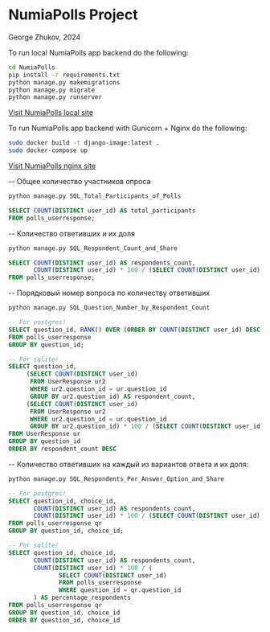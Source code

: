 # NumiaPolls Project
George Zhukov, 2024

To run local NumiaPolls app backend do the following:

```bash
cd NumiaPolls
pip install -r requirements.txt
python manage.py makemigrations
python manage.py migrate
python manage.py runserver
```
[Visit NumiaPolls local site]([URL](http://127.0.0.1:8000/))

To run  NumiaPolls app backend with Gunicorn + Nginx do the following:
```bash
sudo docker build -t django-image:latest .
sudo docker-compose up                    
```
[Visit NumiaPolls nginx site]([URL](http://0.0.0.0/))

-- Общее количество участников опроса
```bash
python manage.py SQL_Total_Participants_of_Polls
```
```sql
SELECT COUNT(DISTINCT user_id) AS total_participants
FROM polls_userresponse;
```

-- Количество ответивших и их доля
```bash
python manage.py SQL_Respondent_Count_and_Share
```
```sql
SELECT COUNT(DISTINCT user_id) AS respondents_count,
       COUNT(DISTINCT user_id) * 100 / (SELECT COUNT(DISTINCT user_id) FROM polls_userresponse) AS percentage_respondents
FROM polls_userresponse;
```

-- Порядковый номер вопроса по количеству ответивших
```bash
python manage.py SQL_Question_Number_by_Respondent_Count
```
```sql
-- For postgres!
SELECT question_id, RANK() OVER (ORDER BY COUNT(DISTINCT user_id) DESC) AS question_rank
FROM polls_userresponse
GROUP BY question_id;
```
```sql
-- For sqlite!
SELECT question_id,
     (SELECT COUNT(DISTINCT user_id)
      FROM UserResponse ur2
      WHERE ur2.question_id = ur.question_id
      GROUP BY ur2.question_id) AS respondent_count,
     (SELECT COUNT(DISTINCT user_id)
      FROM UserResponse ur2
      WHERE ur2.question_id = ur.question_id
      GROUP BY ur2.question_id) * 100 / (SELECT COUNT(DISTINCT user_id) FROM UserResponse) AS percentage_respondents
FROM UserResponse ur
GROUP BY question_id
ORDER BY respondent_count DESC
```

-- Количество ответивших на каждый из вариантов ответа и их доля:
```bash
python manage.py SQL_Respondents_Per_Answer_Option_and_Share
```
```sql
-- For postgres!
SELECT question_id, choice_id,
       COUNT(DISTINCT user_id) AS respondents_count,
       COUNT(DISTINCT user_id) * 100 / (SELECT COUNT(DISTINCT user_id) FROM polls_userresponse WHERE question_id = qr.question_id) AS percentage_respondents
FROM polls_userresponse qr
GROUP BY question_id, choice_id;
```
```sql
-- For sqlite!
SELECT question_id, choice_id,
       COUNT(DISTINCT user_id) AS respondents_count,
       COUNT(DISTINCT user_id) * 100 / (
              SELECT COUNT(DISTINCT user_id)
              FROM polls_userresponse
              WHERE question_id = qr.question_id
       ) AS percentage_respondents
FROM polls_userresponse qr
GROUP BY question_id, choice_id
ORDER BY question_id, choice_id
```

